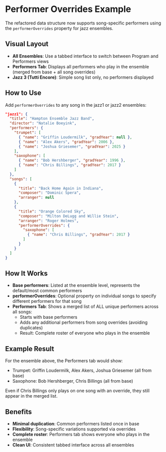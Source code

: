 # Performer Overrides Example

The refactored data structure now supports song-specific performers using the `performerOverrides` property for jazz ensembles.

## Visual Layout

- **All Ensembles**: Use a tabbed interface to switch between Program and Performers views
- **Performers Tab**: Displays all performers who play in the ensemble (merged from base + all song overrides)
- **Jazz 3 (Tutti Encore)**: Simple song list only, no performers displayed

## How to Use

Add `performerOverrides` to any song in the jazz1 or jazz2 ensembles:

```json
"jazz1": {
  "title": "Hampton Ensemble Jazz Band",
  "director": "Natalie Boeyink",
  "performers": {
    "trumpet": [
      { "name": "Griffin Loudermilk", "gradYear": null },
      { "name": "Alex Akers", "gradYear": 2006 },
      { "name": "Joshua Griesemer", "gradYear": 2025 }
    ],
    "saxophone": [
      { "name": "Bob Hershberger", "gradYear": 1996 },
      { "name": "Chris Billings", "gradYear": 2017 }
    ]
  },
  "songs": [
    {
      "title": "Back Home Again in Indiana",
      "composer": "Dominic Spera",
      "arranger": null
    },
    {
      "title": "Orange Colored Sky",
      "composer": "Milton DeLugg and Willie Stein",
      "arranger": "Roger Holmes",
      "performerOverrides": {
        "saxophone": [
          { "name": "Chris Billings", "gradYear": 2017 }
        ]
      }
    }
  ]
}
```

## How It Works

- **Base performers**: Listed at the ensemble level, represents the default/most common performers
- **performerOverrides**: Optional property on individual songs to specify different performers for that song
- **Performers Tab**: Shows a merged list of ALL unique performers across all songs:
  - Starts with base performers
  - Adds any additional performers from song overrides (avoiding duplicates)
  - Result: Complete roster of everyone who plays in the ensemble

## Example Result

For the ensemble above, the Performers tab would show:

- Trumpet: Griffin Loudermilk, Alex Akers, Joshua Griesemer (all from base)
- Saxophone: Bob Hershberger, Chris Billings (all from base)

Even if Chris Billings only plays on one song with an override, they still appear in the merged list.

## Benefits

- **Minimal duplication**: Common performers listed once in base
- **Flexibility**: Song-specific variations supported via overrides
- **Complete roster**: Performers tab shows everyone who plays in the ensemble
- **Clean UI**: Consistent tabbed interface across all ensembles
